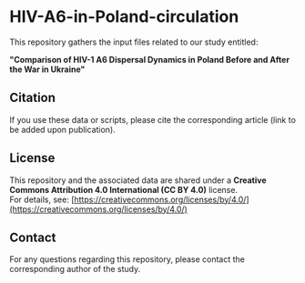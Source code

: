 # HIV-A6-in-Poland-circulation

This repository gathers the input files related to our study entitled:

**"Comparison of HIV-1 A6 Dispersal Dynamics in Poland Before and After the War in Ukraine"**
 

## Citation

If you use these data or scripts, please cite the corresponding article (link to be added upon publication).  

## License

This repository and the associated data are shared under a **Creative Commons Attribution 4.0 International (CC BY 4.0)** license.  
For details, see: [https://creativecommons.org/licenses/by/4.0/](https://creativecommons.org/licenses/by/4.0/)

## Contact

For any questions regarding this repository, please contact the corresponding author of the study.
